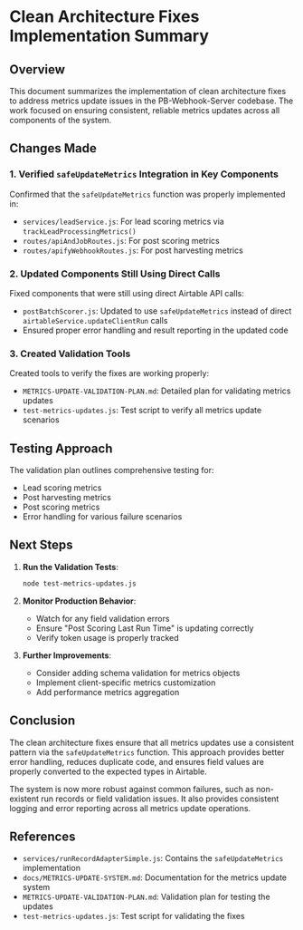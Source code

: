# Clean Architecture Fixes Implementation Summary

## Overview

This document summarizes the implementation of clean architecture fixes to address metrics update issues in the PB-Webhook-Server codebase. The work focused on ensuring consistent, reliable metrics updates across all components of the system.

## Changes Made

### 1. Verified `safeUpdateMetrics` Integration in Key Components

Confirmed that the `safeUpdateMetrics` function was properly implemented in:
- `services/leadService.js`: For lead scoring metrics via `trackLeadProcessingMetrics()`
- `routes/apiAndJobRoutes.js`: For post scoring metrics
- `routes/apifyWebhookRoutes.js`: For post harvesting metrics

### 2. Updated Components Still Using Direct Calls

Fixed components that were still using direct Airtable API calls:
- `postBatchScorer.js`: Updated to use `safeUpdateMetrics` instead of direct `airtableService.updateClientRun` calls
- Ensured proper error handling and result reporting in the updated code

### 3. Created Validation Tools

Created tools to verify the fixes are working properly:
- `METRICS-UPDATE-VALIDATION-PLAN.md`: Detailed plan for validating metrics updates
- `test-metrics-updates.js`: Test script to verify all metrics update scenarios

## Testing Approach

The validation plan outlines comprehensive testing for:
- Lead scoring metrics
- Post harvesting metrics
- Post scoring metrics
- Error handling for various failure scenarios

## Next Steps

1. **Run the Validation Tests**:
   ```bash
   node test-metrics-updates.js
   ```

2. **Monitor Production Behavior**:
   - Watch for any field validation errors
   - Ensure "Post Scoring Last Run Time" is updating correctly
   - Verify token usage is properly tracked

3. **Further Improvements**:
   - Consider adding schema validation for metrics objects
   - Implement client-specific metrics customization
   - Add performance metrics aggregation

## Conclusion

The clean architecture fixes ensure that all metrics updates use a consistent pattern via the `safeUpdateMetrics` function. This approach provides better error handling, reduces duplicate code, and ensures field values are properly converted to the expected types in Airtable.

The system is now more robust against common failures, such as non-existent run records or field validation issues. It also provides consistent logging and error reporting across all metrics update operations.

## References

- `services/runRecordAdapterSimple.js`: Contains the `safeUpdateMetrics` implementation
- `docs/METRICS-UPDATE-SYSTEM.md`: Documentation for the metrics update system
- `METRICS-UPDATE-VALIDATION-PLAN.md`: Validation plan for testing the updates
- `test-metrics-updates.js`: Test script for validating the fixes